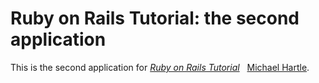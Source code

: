 # Ruby on Rails Tutorial: the second application

This is the second application for
[*Ruby on Rails Tutorial*](http://railstutorial.org/)
  [Michael Hartle](http://michaelhartl.com/).